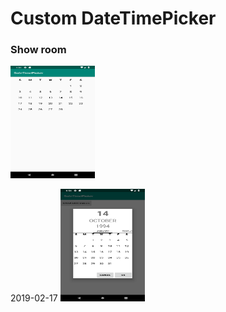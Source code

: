 # Custom DateTimePicker

### Show room
<img src="https://raw.githubusercontent.com/Gilbert1Rosa/DateTimePicker/master/showroom/20190212-MonthView-test.png" width="135" height="180"/>

2019-02-17
<img src="https://raw.githubusercontent.com/Gilbert1Rosa/DateTimePicker/master/showroom/20190217-DatePicker.png" width="135" height="180"/>


